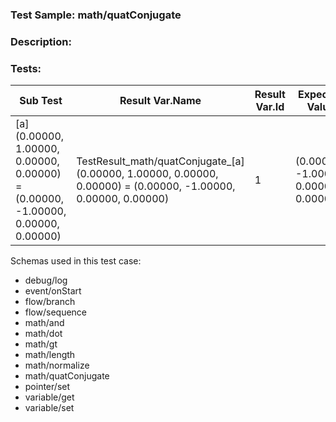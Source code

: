 ### **Test Sample:** math/quatConjugate
### **Description:** 

### Tests:
| Sub Test | Result Var.Name | Result Var.Id | Expected Value
| ----------- | ----------- | ----------- |----------- |
| [a] (0.00000, 1.00000, 0.00000, 0.00000) = (0.00000, -1.00000, 0.00000, 0.00000) | TestResult_math/quatConjugate_[a] (0.00000, 1.00000, 0.00000, 0.00000) = (0.00000, -1.00000, 0.00000, 0.00000) | 1 | (0.00000, -1.00000, 0.00000, 0.00000)

Schemas used in this test case:
- debug/log
- event/onStart
- flow/branch
- flow/sequence
- math/and
- math/dot
- math/gt
- math/length
- math/normalize
- math/quatConjugate
- pointer/set
- variable/get
- variable/set
